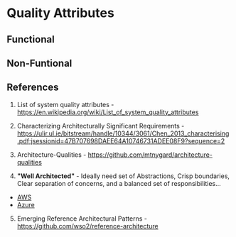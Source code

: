# Quality Attributes

## Functional

## Non-Funtional

## References

1. List of system quality attributes - https://en.wikipedia.org/wiki/List_of_system_quality_attributes
2. Characterizing Architecturally Significant Requirements - https://ulir.ul.ie/bitstream/handle/10344/3061/Chen_2013_characterising.pdf;jsessionid=47B707698DAEE64A10746731ADEE08F9?sequence=2

3. Architecture-Qualities - https://github.com/mtnygard/architecture-qualities

4. **"Well Architected"** - Ideally need set of Abstractions, Crisp boundaries, Clear separation of concerns, and a balanced set of responsibilities...
* [AWS](https://aws.amazon.com/architecture/)
* [Azure](https://azure.microsoft.com/en-us/blog/introducing-the-microsoft-azure-wellarchitected-framework/)

5. Emerging Reference Architectural Patterns - https://github.com/wso2/reference-architecture
